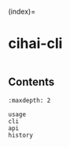 (index)=

# cihai-cli

```{include} ../README.md
```

## Contents

```{toctree}
:maxdepth: 2

usage
cli
api
history

```


